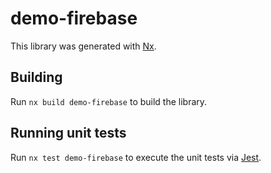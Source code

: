 # demo-firebase

This library was generated with [Nx](https://nx.dev).

## Building

Run `nx build demo-firebase` to build the library.

## Running unit tests

Run `nx test demo-firebase` to execute the unit tests via [Jest](https://jestjs.io).
